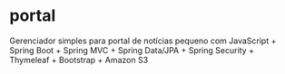 # portal
Gerenciador simples para portal de notícias pequeno com JavaScript + Spring Boot + Spring MVC + Spring Data/JPA + Spring Security + Thymeleaf + Bootstrap + Amazon S3
